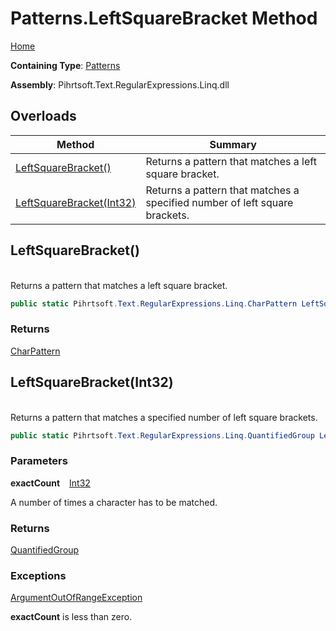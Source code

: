 # Patterns\.LeftSquareBracket Method

[Home](../../../../../../README.md)

**Containing Type**: [Patterns](../README.md)

**Assembly**: Pihrtsoft\.Text\.RegularExpressions\.Linq\.dll

## Overloads

| Method | Summary |
| ------ | ------- |
| [LeftSquareBracket()](#Pihrtsoft_Text_RegularExpressions_Linq_Patterns_LeftSquareBracket) | Returns a pattern that matches a left square bracket\. |
| [LeftSquareBracket(Int32)](#Pihrtsoft_Text_RegularExpressions_Linq_Patterns_LeftSquareBracket_System_Int32_) | Returns a pattern that matches a specified number of left square brackets\. |

## LeftSquareBracket\(\) <a id="Pihrtsoft_Text_RegularExpressions_Linq_Patterns_LeftSquareBracket"></a>

\
Returns a pattern that matches a left square bracket\.

```csharp
public static Pihrtsoft.Text.RegularExpressions.Linq.CharPattern LeftSquareBracket()
```

### Returns

[CharPattern](../../CharPattern/README.md)

## LeftSquareBracket\(Int32\) <a id="Pihrtsoft_Text_RegularExpressions_Linq_Patterns_LeftSquareBracket_System_Int32_"></a>

\
Returns a pattern that matches a specified number of left square brackets\.

```csharp
public static Pihrtsoft.Text.RegularExpressions.Linq.QuantifiedGroup LeftSquareBracket(int exactCount)
```

### Parameters

**exactCount** &ensp; [Int32](https://docs.microsoft.com/en-us/dotnet/api/system.int32)

A number of times a character has to be matched\.

### Returns

[QuantifiedGroup](../../QuantifiedGroup/README.md)

### Exceptions

[ArgumentOutOfRangeException](https://docs.microsoft.com/en-us/dotnet/api/system.argumentoutofrangeexception)

**exactCount** is less than zero\.

